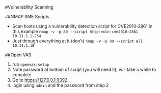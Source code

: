 #Vulnerability Scanning

##NMAP SME Scripts
* Scan hosts using a vulnerability detection script for CVE2010-2861 in this example `nmap -v -p 80 --script http-vuln-cve2010-2861 10.11.1.1-254`
* Just through everything at it (don't) `nmap -v -p 80 --script all 10.11.1.10`

##Open VAS

1. run `openvas-setup`
2. Note password at bottom of script (you will need it), will take a while to complete
3. Go to https://127.0.0.1:9392
4. login using `admin` and the password from step 2

